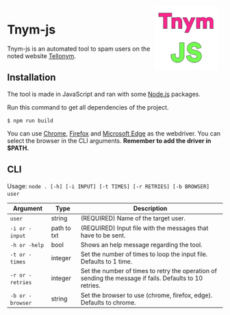 <img width="150" height="150" align="right" style="float: right; margin: 0 10px 0 0;" alt="Tnym-js" src="https://raw.githubusercontent.com/FedeIlLeone/Tnym-js/main/Tnym-js_Icon.png">  

# Tnym-js

Tnym-js is an automated tool to spam users on the noted website [Tellonym](https://tellonym.me/).

## Installation

The tool is made in JavaScript and ran with some [Node.js](https://nodejs.org/) packages.

Run this command to get all dependencies of the project.
```shell
$ npm run build
```

You can use [Chrome](https://chromedriver.chromium.org/), [Firefox](https://github.com/mozilla/geckodriver/releases/) and [Microsoft Edge](https://developer.microsoft.com/en-us/microsoft-edge/tools/webdriver/) as the webdriver. You can select the browser in the CLI arguments. **Remember to add the driver in $PATH.**

## CLI

Usage: `node . [-h] [-i INPUT] [-t TIMES] [-r RETRIES] [-b BROWSER] user`

| Argument | Type | Description |
|-------------|-------------|---------------|
| `user`     | string | (REQUIRED) Name of the target user. |
| `-i or -input`   | path to txt | (REQUIRED) Input file with the messages that have to be sent. |
| `-h or -help` | bool | Shows an help message regarding the tool. |
| `-t or -times` | integer | Set the number of times to loop the input file. Defaults to 1 time. |
| `-r or -retries` | integer | Set the number of times to retry the operation of sending the message if fails. Defaults to 10 retries. |
| `-b or -browser` | string | Set the browser to use (chrome, firefox, edge). Defaults to chrome. |